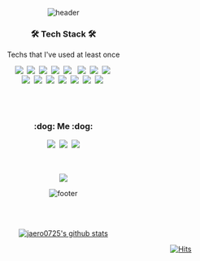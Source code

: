 <div align="center"> 
  
![header](https://capsule-render.vercel.app/api?type=soft&color=auto&height=150&section=header&text=ChoiJaeHo&fontSize=75&animation=twinkling)

<h3 align="center">🛠 Tech Stack 🛠</h3>

<p align="center"> Techs that I've used at least once </p>

<p align="center">
  <img src="https://img.shields.io/badge/Python-3766AB?style=flat-square&logo=Python&logoColor=white"/></a>&nbsp 
  <img src="https://img.shields.io/badge/Java-007396?style=flat-square&logo=Java&logoColor=white"/></a>&nbsp 
  <img src="https://img.shields.io/badge/C-A8B9CC?style=flat-square&logo=C&logoColor=white"/></a>&nbsp 
  <img src="https://img.shields.io/badge/C++-00599C?style=flat-square&logo=C%2B%2B&logoColor=white"/></a>&nbsp 
  <img src="https://img.shields.io/badge/HTML5-E34F26?style=flat-square&logo=HTML5&logoColor=white"/></a> &nbsp
  <img src="https://img.shields.io/badge/CSS3-1572B6?style=flat-square&logo=css3&logoColor=white"/></a>&nbsp 
  <img src="https://img.shields.io/badge/Javascript-ffb13b?style=flat-square&logo=javascript&logoColor=white"/></a>&nbsp
  <img src="https://img.shields.io/badge/jQuery-blue?style=flat-square&logo=Jquery&logoColor=white"/></a>&nbsp
  <br>
  <img src="https://img.shields.io/badge/Spring-6DB33F?style=flat-square&logo=Spring&logoColor=white"/></a>&nbsp 
  <img src="https://img.shields.io/badge/SpringBoot-6DB33F?style=flat-square&logo=Spring&logoColor=white"/></a>&nbsp 
  <img src="https://img.shields.io/badge/Mysql-blue?style=flat-square&logo=MySql&logoColor=white"/></a>&nbsp 
  <img src="https://img.shields.io/badge/PostgreSQL-blue?style=flat-square&logo=PostgreSQL&logoColor=white"/></a>&nbsp 
  <img src="https://img.shields.io/badge/Oracle-E6B91E?style=flat-square&logo=Oracle&logoColor=white"/></a>&nbsp 
  <img src="https://img.shields.io/badge/aws-333664?style=flat-square&logo=amazon-aws2&logoColor=white"/></a>&nbsp 
  <img src="https://img.shields.io/badge/R-blue?style=flat-square&logo=R&logoColor=white"/></a>&nbsp 
</p>

<br><br>
<h3 align="center"> :dog: Me :dog:</h3>
<p align="center">
  <a href="https://zeroco.tistory.com/"><img src="https://img.shields.io/badge/Tech%20Blog-11B48A?style=flat-square&logo=Vimeo&logoColor=white&link=https://zeroco.tistory.com/"/></a>&nbsp
  <a href="https://www.instagram.com/zeroco_0/"><img src="https://img.shields.io/badge/Instagram-E4405F?style=flat-square&logo=Instagram&logoColor=white&link=https://www.instagram.com/zeroco_0"/></a>&nbsp
  <a href="mailto:dhqkgbs@naver.com"><img src="https://img.shields.io/badge/Gmail-d14836?style=flat-square&logo=Gmail&logoColor=white&link=dhqkgbs@naver.com"/></a>
</p>
<br>

<br/>

  <a href="https://github.com/jaero0725/">
    <img align="center" src="https://github-readme-stats.vercel.app/api/top-langs/?username=jaero0725&layout=compact&theme=dracula" />
  </a>
  
  ![footer](https://capsule-render.vercel.app/api?&color=timeGradient&section=footer&&animation=scaleIn)

  <br/><br/>

  [![jaero0725's github stats](https://github-readme-stats.vercel.app/api?username=jaero0725)](https://github.com/jaero0725/github-readme-stats)

 <div align=right>
	
 [![Hits](https://hits.seeyoufarm.com/api/count/incr/badge.svg?url=https%3A%2F%2Fgithub.com%2Fa3coo3a&count_bg=%2379C83D&title_bg=%23C0C0C0&icon=&icon_color=%23E7E7E7&title=hits&edge_flat=false)](https://github.com/jaero0725/)
	
  </div>
  <br>
</div>
</div>
